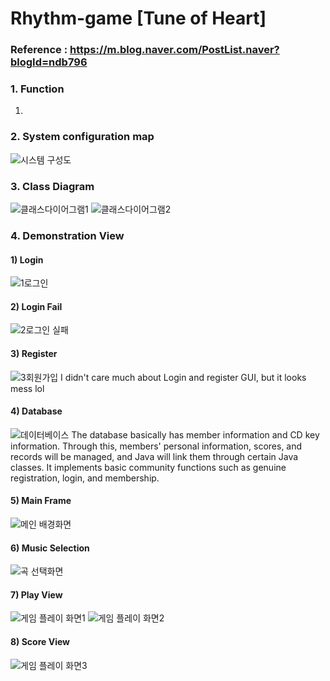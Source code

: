 # Rhythm-game [Tune of Heart]

### Reference : https://m.blog.naver.com/PostList.naver?blogId=ndb796

### 1. Function
1) 


### 2. System configuration map
![시스템 구성도](https://user-images.githubusercontent.com/53389350/120879874-81ce9b00-c601-11eb-9042-836fa3a7209e.png)
### 3. Class Diagram
![클래스다이어그램1](https://user-images.githubusercontent.com/53389350/120879945-002b3d00-c602-11eb-81d2-f420157f1ad4.jpg)
![클래스다이어그램2](https://user-images.githubusercontent.com/53389350/120879952-08837800-c602-11eb-99e8-416b31edae80.jpg)
### 4. Demonstration View

#### 1) Login
![1로그인](https://user-images.githubusercontent.com/53389350/120879804-f2c18300-c600-11eb-9598-1ac1930e3544.jpg)

#### 2) Login Fail
![2로그인 실패](https://user-images.githubusercontent.com/53389350/120879817-0cfb6100-c601-11eb-8381-ea07332bfb43.jpg)

#### 3) Register
![3회원가입](https://user-images.githubusercontent.com/53389350/120879857-66fc2680-c601-11eb-93a5-bbeca2d9819f.jpg)
I didn't care much about Login and register GUI, but it looks mess lol

#### 4) Database
![데이터베이스](https://user-images.githubusercontent.com/53389350/120879985-3c5e9d80-c602-11eb-9d10-10bd96ef95fc.jpg)
The database basically has member information and CD key information. Through this, members' personal information, scores, and records will be managed, and Java will link them through certain Java classes. It implements basic community functions such as genuine registration, login, and membership.

#### 5) Main Frame
![메인 배경화면](https://user-images.githubusercontent.com/53389350/120879958-146f3a00-c602-11eb-9ffb-1d8eebb24d2a.jpg)

#### 6) Music Selection
![곡 선택화면](https://user-images.githubusercontent.com/53389350/120879964-20f39280-c602-11eb-8803-d936b5a1dd73.jpg)

#### 7) Play View
![게임 플레이 화면1](https://user-images.githubusercontent.com/53389350/120879970-29e46400-c602-11eb-85a0-6d65fc819fcb.jpg)
![게임 플레이 화면2](https://user-images.githubusercontent.com/53389350/120879978-3072db80-c602-11eb-9de1-d805b53f4510.jpg)

#### 8) Score View
![게임 플레이 화면3](https://user-images.githubusercontent.com/53389350/120879982-3799e980-c602-11eb-8e30-21bdf3a4b495.jpg)
